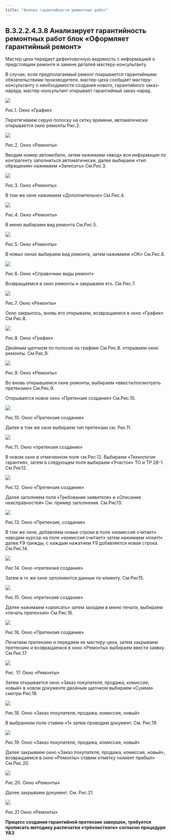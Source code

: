 ```yaml
---
title: "Анализ гарантийности ремонтных работ"
---
```


## B.3.2.2.4.3.8 Анализирует гарантийность ремонтных работ блок «Оформляет гарантийный ремонт»

Мастер цеха передает дефектовочную ведомость с информацией о предстоящем ремонте и замене деталей мастеру-консультанту.

В случае, если предполагаемый ремонт покрывается гарантийными обязательствами производителя, мастер-цеха сообщает мастеру-консультанту о необходимости создания нового, гарантийного заказ-наряда, мастер-консультант открывает гарантийный заказ-наряд.

![](_attach/lu190121xw2wg_tmp_dcfb37b69a080e3.png)

Рис.1. Окно «График»

Перетягиваем серую полоску на сетку времени, автоматически открывается окно ремонты Рис.2.

![](_attach/lu190121xw2wg_tmp_c8753e40a02700dd.png)

Рис.2. Окно «Ремонты»

Вводим номер автомобиля, затем нажимаем «ввод» вся информация по контрагенту заполниться автоматически, далее выбираем «тип обращения» нажимаем «Записать» См.Рис.3.

![](_attach/lu190121xw2wg_tmp_536bdb4502d5ffd2.png)

Рис.3. Окно «Ремонты»

В том же окне нажимаем «Дополнительно» См.Рис.4.

![](_attach/lu190121xw2wg_tmp_80ec3460ca95373b.png)

Рис.4. Окно «Ремонты»

В меню выбираем вид ремонта См.Рис.5.

![](_attach/lu190121xw2wg_tmp_c5b991a0e8c26357.png)

Рис.5. Окно «Ремонты»

В новых окнах выбираем вид ремонта, затем нажимаем «OK» См.Рис.6.

![](_attach/lu190121xw2wg_tmp_f51f60c2f05a5e52.png)

Рис.6. Окно «Справочник виды ремонт»

Возвращаемся в окно ремонты и закрываем его. См.Рис.7.

![](_attach/lu190121xw2wg_tmp_f837b8f5c0d17f00.png)

Рис.7. Окно «Ремонты»

Окно закрылось, вновь его открываем, возвращаемся в окно «График» См.Рис.8.

![](_attach/lu190121xw2wg_tmp_90c2a81d1bc4e714.png)

Рис.8. Окно «График»

Двойным щелчком по полоске на графике См.Рис.8. открываем окно ремонты. См.Рис.9.

![](_attach/lu190121xw2wg_tmp_a623348ee6b4059c.png)

Рис.9. Окно «Ремонты»

Во вновь открывшемся окне ремонты, выбираем «ввести/посмотреть претензию» См.Рис.9.

Открывается новое окно «Претензия создание» См.Рис.10.

![](_attach/lu190121xw2wg_tmp_712f04582ff4e270.png)

Рис.10. Окно «Претензия создание»

Далее в том же окне выбираем тип претензии см. Рис.11.

![](_attach/lu190121xw2wg_tmp_e25f614f54e657b0.png)

Рис.11. Окно «претензия создание»

В новом окне в отмеченном поле см.Рис.12. Выбираем «Технология гарантия», затем в следующем поле выбираем «Участок» ТО и ТР 28-1. См.Рис12.

![](_attach/lu190121xw2wg_tmp_802c5a98aa6741cf.png)

Рис.12. Окно «Претензия создание»

Далее заполняем поля «Требования заявителя» и «Описание неисправностей» См. пример заполнения. См.Рис13.

![](_attach/lu190121xw2wg_tmp_d13d359e99d42cb6.png)

Рис.13. Окно «Претензия, создание»

В том же окне, добавляем новые строки в поле «комиссия считает» наводим курсор на поле «комиссия считает» затем нажимаем «insert» далее F9 трижды, с каждым нажатием F9 добавляется новая строка. См.Рис.14.

![](_attach/lu190121xw2wg_tmp_31fcadafa7b8e259.png)

Рис.14. Окно «претензия создание»

Затем в то же окне заполняются данные по клиенту. См.Рис15.

![](_attach/lu190121xw2wg_tmp_9bb6fe01f562e117.png)

Рис.15. Окно «претензия создание»

Далее нажимаем «записать» затем заходим в меню печати, выбираем «печать претензия» См.Рис.16.

![](_attach/lu190121xw2wg_tmp_ee0f49e4edd4df10.png)

Рис.16. Окно «Претензия создание»

Печатаем претензию и передаем ее мастеру-цеха, затем закрываем претензию и возвращаемся в окно «Ремонты» выбираем ввести заявку. См.Рис.17.

![](_attach/lu190121xw2wg_tmp_306c6ac1818dca5e.png)

Рис. 17. Окно «Ремонты»

Затем открывается окно «Заказ покупателя, продажа, комиссия, новый» в новом документе двойным щелчком выбираем «Cумма» смотри Рис.18.

![](_attach/lu190121xw2wg_tmp_15b85ad3bca035a0.png)

Рис.18. Окно «Заказ покупателя, продажа, комиссия, новый»

В выбранном поле ставим «1» затем проводим документ. См. Рис.19.

![](_attach/lu190121xw2wg_tmp_26355fda4afc797e.png)

Рис.19. Окно «Заказ покупателя, продажа, комиссия, новый»

Далее закрываем окно «Заказ покупателя, продажа, комиссия, новый», возвращаемся в окно «Ремонты» ставим отметку «клиент прибыл» См.Рис.20.

![](_attach/lu190121xw2wg_tmp_b993b2219f1157a0.png)

Рис.20. Окно «Ремонты»

Далее закрываем документ. См. Рис.21.

![](_attach/lu190121xw2wg_tmp_5a541a59ce61283e.png)

Рис.21 Окно «Ремонты»

**Процесс создания гарантийной претензии завершен, требуется прописать методику распечатки «трёхлистного» согласно процедуре УАЗ**


